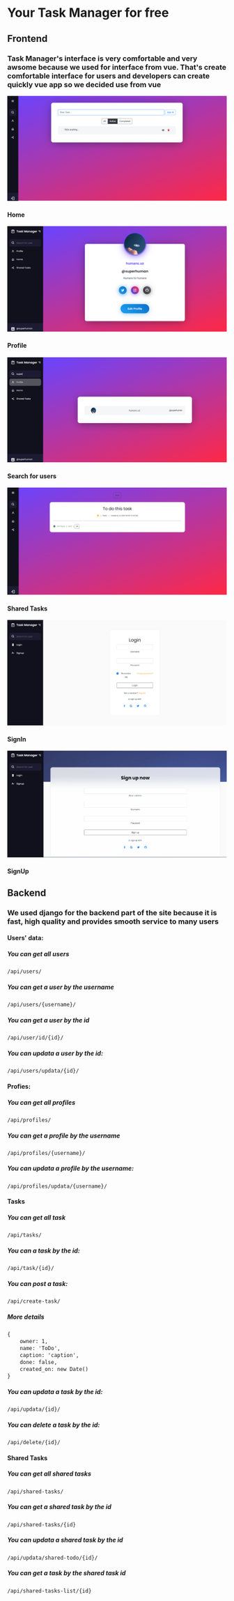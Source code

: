 # Your Task Manager for free

## Frontend
### Task Manager's interface is very comfortable and very awsome because we used for interface from vue. That's create comfortable interface for users and developers can create quickly vue app so we decided use from vue

![home](<static/screenshots/Skrinshot 2023-09-06 184638.png>)
#### Home
![profile](<static/screenshots/Skrinshot 2023-09-06 184727.png>)
#### Profile
![search](<static/screenshots/Skrinshot 2023-09-06 185106.png>)
#### Search for users
![sharedtasks](<static/screenshots/Skrinshot 2023-09-06 185047.png>)
#### Shared Tasks
![login](<static/screenshots/Skrinshot 2023-09-06 185407.png>)
#### SignIn
![signup](<static/screenshots/Skrinshot 2023-09-06 185424.png>)
#### SignUp

## Backend
### We used django for the backend part of the site because it is fast, high quality and provides smooth service to many users

#### Users' data:
##### You can get all users
    /api/users/

##### You can get a user by the username
    /api/users/{username}/

##### You can get a user by the id
    /api/user/id/{id}/
    
##### You can updata a user by the id:
    /api/users/updata/{id}/

#### Profies:

##### You can get all profiles
    /api/profiles/

##### You can get a profile by the username
    /api/profiles/{username}/

##### You can updata a profile by the username:
    /api/profiles/updata/{username}/

#### Tasks

##### You can get all task
    /api/tasks/

##### You can a task by the id:
    /api/task/{id}/

##### You can post a task:
    /api/create-task/

##### More details
    {
        owner: 1,
        name: 'ToDo',
        caption: 'caption',
        done: false,
        created_on: new Date()
    }

##### You can updata a task by the id:
    /api/updata/{id}/

##### You can delete a task by the id:
    /api/delete/{id}/

#### Shared Tasks

##### You can get all shared tasks
    /api/shared-tasks/

##### You can get a shared task by the id
    /api/shared-tasks/{id}

##### You can updata a shared task by the id
    /api/updata/shared-todo/{id}/

##### You can get a task by the shared task id
    /api/shared-tasks-list/{id}